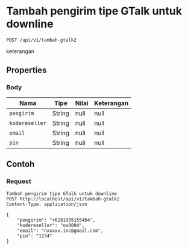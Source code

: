 # Tambah pengirim tipe GTalk untuk downline
```http
POST /api/v1/tambah-gtalk2
```
keterangan
## Properties
### Body
Nama | Tipe | Nilai | Keterangan
--- | --- | --- | ---
<code>pengirim</code> | String | null | null
<code>kodereseller</code> | String | null | null
<code>email</code> | String | null | null
<code>pin</code> | String | null | null

## Contoh

### Request
```http
Tambah pengirim tipe GTalk untuk downline
POST http://localhost/api/v1/tambah-gtalk2
Content-Type: application/json

{
    "pengirim": "+6281935155404",
    "kodereseller": "ox0004",
    "email": "nxxxxx.inc@gmail.com",
    "pin": "1234"
}
```
